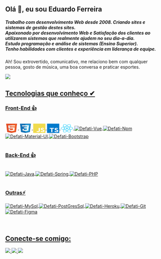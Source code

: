 <h2 align="left">Olá 👋, eu sou Eduardo Ferreira</h2>

<h5>
  Trabalho com desenvolvimento Web desde 2008. Criando sites e sistemas de gestão destes sites.<br/>
  Apaixonado por desenvolvimento Web e Satisfação dos clientes ao utilizarem sistemas que realmente ajudem no seu dia-a-dia.<br/>
  Estudo programação e análise de sistemas (Ensino Superior).<br/>
  Tenho habilidades com clientes e experiência em liderança de equipe.
</h5>

<p>Ah! Sou extrovertido, comunicativo, me relaciono bem com qualquer pessoa, gosto de música, uma boa conversa e praticar esportes.</p>

<div align="left">
  <a href="https://github.com/defati">
  <img height="180em" src="https://github-readme-stats.vercel.app/api/top-langs/?username=defati&layout=compact&langs_count=7&theme=city_lights"/>
</div>

<h2>Tecnologias que conheço ✔</h2>
  
<h3>Front-End 👍</h3>  
<div style="display: inline_block"><br>
  <img align="center" alt="Defati-HTML" height="30" width="40" src="https://raw.githubusercontent.com/devicons/devicon/master/icons/html5/html5-original.svg">
  <img align="center" alt="Defati-CSS" height="30" width="40" src="https://raw.githubusercontent.com/devicons/devicon/master/icons/css3/css3-original.svg">
  <img align="center" alt="Defati-Js" height="30" width="40" src="https://raw.githubusercontent.com/devicons/devicon/master/icons/javascript/javascript-plain.svg">
  <img align="center" alt="Defati-Ts" height="30" width="40" src="https://raw.githubusercontent.com/devicons/devicon/master/icons/typescript/typescript-plain.svg">
  <img align="center" alt="Defati-React" height="30" width="40" src="https://raw.githubusercontent.com/devicons/devicon/master/icons/react/react-original.svg">
  <img align="center" alt="Defati-Vue" height="30" width="40" src="https://cdn.jsdelivr.net/gh/devicons/devicon/icons/vuejs/vuejs-original.svg">
  <img align="center" alt="Defati-Npm" height="30" width="40" src="https://cdn.jsdelivr.net/gh/devicons/devicon/icons/npm/npm-original-wordmark.svg">
  <img align="center" alt="Defati-Material-UI" height="30" width="40" src="https://cdn.jsdelivr.net/gh/devicons/devicon/icons/materialui/materialui-original.svg">
  <img align="center" alt="Defati-Bootstrap" height="30" width="40" src="https://cdn.jsdelivr.net/gh/devicons/devicon/icons/bootstrap/bootstrap-plain-wordmark.svg">
</div>
  <br/>
<h3>Back-End 👍</h3>
<div style="display: inline_block"><br>
  <img align="center" alt="Defati-Java" height="30" width="40" src="https://cdn.jsdelivr.net/gh/devicons/devicon/icons/java/java-original.svg">
  <img align="center" alt="Defati-Spring" height="30" width="40" src="https://cdn.jsdelivr.net/gh/devicons/devicon/icons/spring/spring-original.svg">
  <img align="center" alt="Defati-PHP" height="30" width="40" src="https://cdn.jsdelivr.net/gh/devicons/devicon/icons/php/php-original.svg">
</div>
  <br/>
<h3>Outras⚡</h3>
<div style="display: inline_block">
  <img align="center" alt="Defati-MySql" height="30" width="40" src="https://cdn.jsdelivr.net/gh/devicons/devicon/icons/mysql/mysql-original.svg">
  <img align="center" alt="Defati-PostGresSql" height="30" width="40" src="https://cdn.jsdelivr.net/gh/devicons/devicon/icons/postgresql/postgresql-original.svg">
  <img align="center" alt="Defati-Heroku" height="30" width="40" src="https://cdn.jsdelivr.net/gh/devicons/devicon/icons/heroku/heroku-original.svg">
  <img align="center" alt="Defati-Git" height="30" width="40" src="https://cdn.jsdelivr.net/gh/devicons/devicon/icons/git/git-original.svg">
  <img align="center" alt="Defati-Figma" height="30" width="40" src="https://cdn.jsdelivr.net/gh/devicons/devicon/icons/figma/figma-original.svg">
</div>  
  <br/>
  <br/>
<h2>Conecte-se comigo:</h2>
<div>
  <a href="https://www.linkedin.com/in/eduf/" target="_blank">
    <img src="https://img.icons8.com/fluency/32/000000/linkedin.png"/>
  </a> 
  <a href="mailto:eduardo.defati@gmail.com" target="_blank">
    <img src="https://img.icons8.com/fluency/32/000000/gmail-new.png"/>
  </a>
  <a href="https://www.instagram.com/eduardo.defati/" target="_blank">
    <img src="https://img.icons8.com/fluency/32/000000/instagram-new.png"/>
  </a>
</div>
